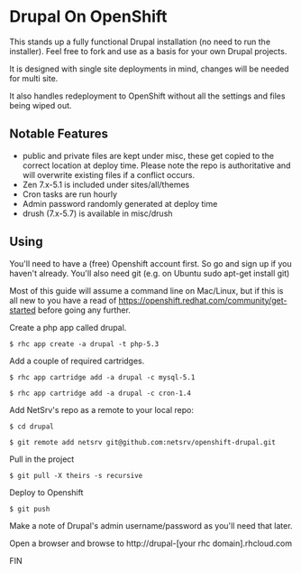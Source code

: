 Drupal On OpenShift
===================

This stands up a fully functional Drupal installation (no need to run the
 installer).  Feel free to fork and use as a basis for your own Drupal projects.

It is designed with single site deployments in mind, changes will be needed for multi site.

It also handles redeployment to OpenShift without all the settings and files being wiped out.

Notable Features
----------------
- public and private files are kept under misc, these get copied to the correct
location at deploy time.  Please note the repo is authoritative and will overwrite
existing files if a conflict occurs.
- Zen 7.x-5.1 is included under sites/all/themes
- Cron tasks are run hourly
- Admin password randomly generated at deploy time
- drush (7.x-5.7) is available in misc/drush

Using
-----

You'll need to have a (free) Openshift account first.  So go and sign up if
you haven't already.  You'll also need git (e.g. on Ubuntu sudo apt-get install git)

Most of this guide will assume a command line on Mac/Linux, but if this is all
new to you have a read of https://openshift.redhat.com/community/get-started before
going any further.

Create a php app called drupal.

`$ rhc app create -a drupal -t php-5.3`

Add a couple of required cartridges.

`$ rhc app cartridge add -a drupal -c mysql-5.1`

`$ rhc app cartridge add -a drupal -c cron-1.4`

Add NetSrv's repo as a remote to your local repo:

`$ cd drupal`

`$ git remote add netsrv git@github.com:netsrv/openshift-drupal.git`

Pull in the project

`$ git pull -X theirs -s recursive`

Deploy to Openshift

`$ git push`

Make a note of Drupal's admin username/password as you'll need that later.

Open a browser and browse to http://drupal-[your rhc domain].rhcloud.com

FIN
